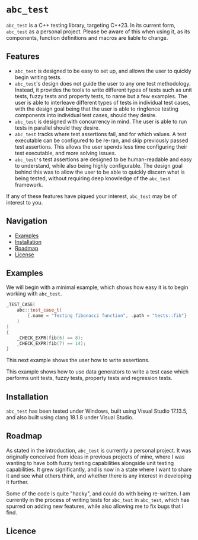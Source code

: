 # `abc_test` #

`abc_test` is a C++ testing library, targeting C++23. In its current form, `abc_test` as a personal project. Please be aware of this when using it, as its components, function definitions and macros are liable to change. 
## Features ##
- `abc_test` is designed to be easy to set up, and allows the user to quickly begin writing tests. 
- `abc_test`'s design does not guide the user to any one test methodology. Instead, it provides the tools to write different types of tests such as unit tests, fuzzy tests and property tests, to name but a few examples. The user is able to interleave different types of tests in individual test cases, with the design goal being that the user is able to ringfence testing components into individual test cases, should they desire.
- `abc_test` is designed with concurrency in mind. The user is able to run tests in parallel should they desire.
- `abc_test` tracks where test assertions fail, and for which values. A test executable can be configured to be re-ran, and skip previously passed test assertions. This allows the user spends less time configuring their test executable, and more solving issues.
- `abc_test'`s test assertions are designed to be human-readable and easy to understand, while also being highly configurable. The design goal behind this was to allow the user to be able to quickly discern what is being tested, without requiring deep knowledge of the `abc_test` framework.

If any of these features have piqued your interest, `abc_test` may be of interest to you.

## Navigation ##
- [Examples](#examples)
- [Installation](#installation)
- [Roadmap](#roadmap)
- [License](#license)

## Examples ##

We will begin with a minimal example, which shows how easy it is to begin working with `abc_test`.

```cpp
_TEST_CASE(
    abc::test_case_t(
        {.name = "Testing fibonacci function", .path = "tests::fib"}
    )
)
{
    _CHECK_EXPR(fib(6) == 8);
    _CHECK_EXPR(fib(7) == 14);
}
```

This next example shows the user how to write assertions.

This example shows how to use data generators to write a test case which performs unit tests, fuzzy tests, property tests and regression tests.

## Installation ##

`abc_test` has been tested under Windows, built using Visual Studio 17.13.5, and also built using clang 18.1.8 under Visual Studio.

## Roadmap ##

As stated in the introduction, `abc_test` is currently a personal project. It was originally conceived from ideas in previous projects of mine, where I was wanting to have both fuzzy testing capabilities alongside unit testing capabilities. It grew significantly, and is now in a state where I want to share it and see what others think, and whether there is any interest in developing it further.

Some of the code is quite "hacky", and could do with being re-written. I am currently in the process of writing tests for `abc_test` in `abc_test`, which has spurred on adding new features, while also allowing me to fix bugs that I find.

## Licence ##